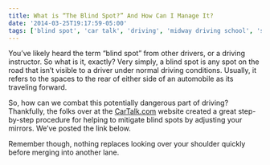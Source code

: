 ```yaml
---
title: What is “The Blind Spot?” And How Can I Manage It?
date: '2014-03-25T19:17:59-05:00'
tags: ['blind spot', 'car talk', 'driving', 'midway driving school', 'safe driving tips']
---
```

You’ve likely heard the term “blind spot” from other drivers, or a driving instructor. So what is it, exactly? Very simply, a blind spot is any spot on the road that isn’t visible to a driver under normal driving conditions. Usually, it refers to the spaces to the rear of either side of an automobile as its traveling forward.

So, how can we combat this potentially dangerous part of driving? Thankfully, the folks over at the <a title="Car Talk" href="http://www.cartalk.com/content/avoiding-blind-spot-1" target="_blank">CarTalk.com</a> website created a great step-by-step procedure for helping to mitigate blind spots by adjusting your mirrors. We’ve posted the link below.

Remember though, nothing replaces looking over your shoulder quickly before merging into another lane.